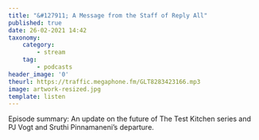 ```yaml
---
title: "&#127911; A Message from the Staff of Reply All"
published: true
date: 26-02-2021 14:42
taxonomy:
    category:
        - stream
    tag:
        - podcasts
header_image: '0'
theurl: https://traffic.megaphone.fm/GLT8283423166.mp3
image: artwork-resized.jpg
template: listen
--- 
```

Episode summary: An update on the future of The Test Kitchen series and PJ Vogt and Sruthi Pinnamaneni’s departure.
